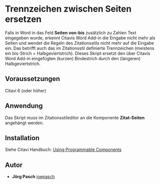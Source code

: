 # Trennzeichen zwischen Seiten ersetzen
Falls in Word in das Feld **Seiten von-bis** zusätzlich zu Zahlen Text eingegeben wurde, erkennt Citavis Word Add-in die Eingabe nicht mehr als Seiten und wendet die Regeln des Zitationsstils nicht mehr auf die Eingabe ein. Das betrifft auch das im Zitationsstil definierte Trennzeichen (meistens ein bis-Strich = Halbgeviertstrich). Dieses Skript ersetzt den über Citavis Word Add-in eingefügten (kurzen) Bindestrich durch den (längeren) Halbgeviertstrich.

## Voraussetzungen
Citavi 6 (oder höher)

## Anwendung
Das Skript muss im Zitationsstileditor an die Komponente **Zitat-Seiten** angehängt werden. 

## Installation
Siehe Citavi Handbuch: [Using Programmable Components](https://www.citavi.com/programmable_components)

## Autor

* **Jörg Pasch** [joepasch](https://github.com/joepasch)
